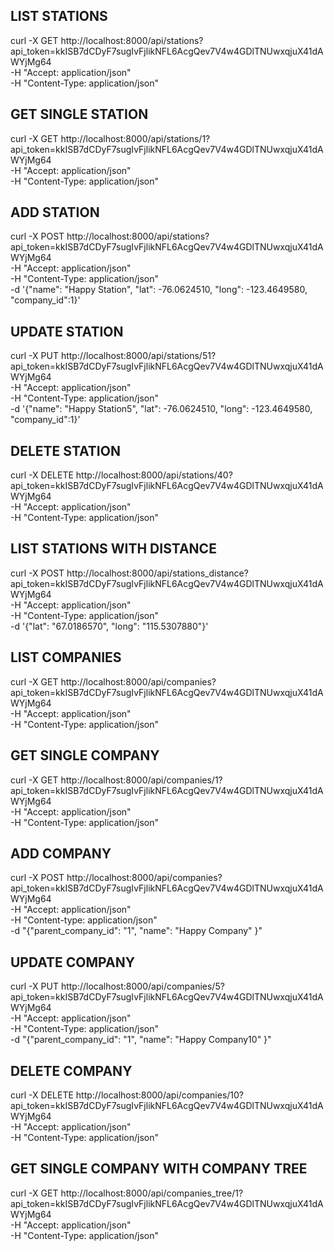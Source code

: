 LIST STATIONS
-------------------------------------------------------------------------
curl -X GET http://localhost:8000/api/stations?api_token=kkISB7dCDyF7sugIvFjlikNFL6AcgQev7V4w4GDlTNUwxqjuX41dAWYjMg64 \
 -H "Accept: application/json" \
 -H "Content-Type: application/json" 

GET SINGLE STATION
------------------------------------------------------------------------
curl -X GET http://localhost:8000/api/stations/1?api_token=kkISB7dCDyF7sugIvFjlikNFL6AcgQev7V4w4GDlTNUwxqjuX41dAWYjMg64 \
 -H "Accept: application/json" \
 -H "Content-Type: application/json" 

ADD STATION
-------------------------------------------------------------------------
curl -X POST http://localhost:8000/api/stations?api_token=kkISB7dCDyF7sugIvFjlikNFL6AcgQev7V4w4GDlTNUwxqjuX41dAWYjMg64 \
 -H "Accept: application/json" \
 -H "Content-Type: application/json" \
 -d '{"name": "Happy Station", "lat": -76.0624510, "long": -123.4649580, "company_id":1}'

UPDATE STATION
-------------------------------------------------------------------------
curl -X PUT http://localhost:8000/api/stations/51?api_token=kkISB7dCDyF7sugIvFjlikNFL6AcgQev7V4w4GDlTNUwxqjuX41dAWYjMg64 \
 -H "Accept: application/json" \
 -H "Content-Type: application/json" \
 -d '{"name": "Happy Station5", "lat": -76.0624510, "long": -123.4649580, "company_id":1}'

DELETE STATION
------------------------------------------------------------------------
curl -X DELETE http://localhost:8000/api/stations/40?api_token=kkISB7dCDyF7sugIvFjlikNFL6AcgQev7V4w4GDlTNUwxqjuX41dAWYjMg64 \
 -H "Accept: application/json" \
 -H "Content-Type: application/json" 

LIST STATIONS WITH DISTANCE 
-------------------------------------------------------------------------
curl -X POST http://localhost:8000/api/stations_distance?api_token=kkISB7dCDyF7sugIvFjlikNFL6AcgQev7V4w4GDlTNUwxqjuX41dAWYjMg64 \
 -H "Accept: application/json" \
 -H "Content-Type: application/json" \
 -d '{"lat": "67.0186570", "long": "115.5307880"}'

LIST COMPANIES
-------------------------------------------------------------------------
curl -X GET http://localhost:8000/api/companies?api_token=kkISB7dCDyF7sugIvFjlikNFL6AcgQev7V4w4GDlTNUwxqjuX41dAWYjMg64 \
 -H "Accept: application/json" \
 -H "Content-Type: application/json" 

GET SINGLE COMPANY
------------------------------------------------------------------------
curl -X GET http://localhost:8000/api/companies/1?api_token=kkISB7dCDyF7sugIvFjlikNFL6AcgQev7V4w4GDlTNUwxqjuX41dAWYjMg64 \
 -H "Accept: application/json" \
 -H "Content-Type: application/json" 

ADD COMPANY
-------------------------------------------------------------------------
curl -X POST http://localhost:8000/api/companies?api_token=kkISB7dCDyF7sugIvFjlikNFL6AcgQev7V4w4GDlTNUwxqjuX41dAWYjMg64 \
  -H "Accept: application/json" \
  -H "Content-type: application/json" \
  -d "{\"parent_company_id\": \"1\", \"name\": \"Happy Company\" }"

UPDATE COMPANY
-------------------------------------------------------------------------
curl -X PUT http://localhost:8000/api/companies/5?api_token=kkISB7dCDyF7sugIvFjlikNFL6AcgQev7V4w4GDlTNUwxqjuX41dAWYjMg64 \
 -H "Accept: application/json" \
 -H "Content-Type: application/json" \
  -d "{\"parent_company_id\": \"1\", \"name\": \"Happy Company10\" }"

DELETE COMPANY
------------------------------------------------------------------------
curl -X DELETE http://localhost:8000/api/companies/10?api_token=kkISB7dCDyF7sugIvFjlikNFL6AcgQev7V4w4GDlTNUwxqjuX41dAWYjMg64 \
 -H "Accept: application/json" \
 -H "Content-Type: application/json" 

GET SINGLE COMPANY WITH COMPANY TREE
------------------------------------------------------------------------
curl -X GET http://localhost:8000/api/companies_tree/1?api_token=kkISB7dCDyF7sugIvFjlikNFL6AcgQev7V4w4GDlTNUwxqjuX41dAWYjMg64 \
 -H "Accept: application/json" \
 -H "Content-Type: application/json" 





